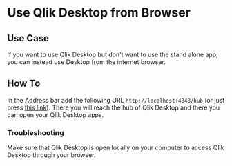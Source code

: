 # Use Qlik Desktop from Browser

## Use Case
If you want to use Qlik Desktop but don't want to use the stand alone app, you can instead use Desktop from the internet browser.

## How To
In the Address bar add the following URL `http://localhost:4848/hub` (or just press [this link](http://localhost:4848/hub)). There you will reach the hub of Qlik Desktop and there you can open your Qlik Desktop apps.

### Troubleshooting
Make sure that Qlik Desktop is open locally on your computer to access Qlik Desktop through your browser.
